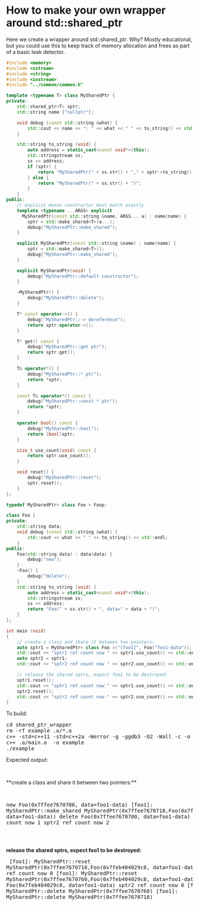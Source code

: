 How to make your own wrapper around std::shared_ptr
===================================================

Here we create a wrapper around std::shared_ptr. Why? Mostly educational,
but you could use this to keep track of memory allocation and frees as part
of a basic leak detector.

```C++
#include <memory>
#include <sstream>
#include <string>
#include <iostream>
#include "../common/common.h"

template <typename T> class MySharedPtr {
private:
    std::shared_ptr<T> sptr;
    std::string name {"nullptr"};

    void debug (const std::string &what) {
        std::cout << name << ": " << what << " " << to_string() << std::endl;
    }

    std::string to_string (void) {
        auto address = static_cast<const void*>(this);
        std::stringstream ss;
        ss << address;
        if (sptr) {
            return "MySharedPtr(" + ss.str() + "," + sptr->to_string() + ")";
        } else {
            return "MySharedPtr(" + ss.str() + ")";
        }
    }
public:
    // explicit means constructor must match exactly
    template <typename ...ARGS> explicit
      MySharedPtr(const std::string &name, ARGS... a) : name(name) {
        sptr = std::make_shared<T>(a...);
        debug("MySharedPtr::make_shared");
    }

    explicit MySharedPtr(const std::string &name) : name(name) {
        sptr = std::make_shared<T>();
        debug("MySharedPtr::make_shared");
    }

    explicit MySharedPtr(void) {
        debug("MySharedPtr::default constructor");
    }

    ~MySharedPtr() {
        debug("MySharedPtr::delete");
    }

    T* const operator->() {
        debug("MySharedPtr::-> dereference");
        return sptr.operator->();
    }

    T* get() const {
        debug("MySharedPtr::get ptr");
        return sptr.get();
    }

    T& operator*() {
        debug("MySharedPtr::* ptr");
        return *sptr;
    }

    const T& operator*() const {
        debug("MySharedPtr::const * ptr");
        return *sptr;
    }

    operator bool() const {
        debug("MySharedPtr::bool");
        return (bool)sptr;
    }

    size_t use_count(void) const {
        return sptr.use_count();
    }

    void reset() {
        debug("MySharedPtr::reset");
        sptr.reset();
    }
};

typedef MySharedPtr< class Foo > Foop;

class Foo {
private:
    std::string data;
    void debug (const std::string &what) {
        std::cout << what << " " << to_string() << std::endl;
    }
public:
    Foo(std::string data) : data(data) {
        debug("new");
    }
    ~Foo() {
        debug("delete");
    }
    std::string to_string (void) {
        auto address = static_cast<const void*>(this);
        std::stringstream ss;
        ss << address;
        return "Foo(" + ss.str() + ", data=" + data + ")";
    }
};

int main (void)
{
    // create a class and share it between two pointers:
    auto sptr1 = MySharedPtr< class Foo >("[foo1]", Foo("foo1-data"));
    std::cout << "sptr1 ref count now " << sptr1.use_count() << std::endl;
    auto sptr2 = sptr1;
    std::cout << "sptr2 ref count now " << sptr2.use_count() << std::endl;

    // release the shared sptrs, expect foo1 to be destroyed:
    sptr1.reset();
    std::cout << "sptr1 ref count now " << sptr1.use_count() << std::endl;
    sptr2.reset();
    std::cout << "sptr2 ref count now " << sptr2.use_count() << std::endl;
}
```
To build:
<pre>
cd shared_ptr_wrapper
rm -rf example .o/*.o
c++ -std=c++11 -std=c++2a -Werror -g -ggdb3 -O2 -Wall -c -o .o/main.o main.cpp
c++ .o/main.o  -o example
./example
</pre>

Expected output:
<pre>

</pre>**create a class and share it between two pointers:**<pre>
new Foo(0x7ffee7670700, data=foo1-data)
[foo1]: MySharedPtr::make_shared MySharedPtr(0x7ffee7670718,Foo(0x7feb404029c8, data=foo1-data))
delete Foo(0x7ffee7670700, data=foo1-data)
sptr1 ref count now 1
sptr2 ref count now 2

</pre>**release the shared sptrs, expect foo1 to be destroyed:**<pre>
[foo1]: MySharedPtr::reset MySharedPtr(0x7ffee7670718,Foo(0x7feb404029c8, data=foo1-data))
sptr1 ref count now 0
[foo1]: MySharedPtr::reset MySharedPtr(0x7ffee7670760,Foo(0x7feb404029c8, data=foo1-data))
delete Foo(0x7feb404029c8, data=foo1-data)
sptr2 ref count now 0
[foo1]: MySharedPtr::delete MySharedPtr(0x7ffee7670760)
[foo1]: MySharedPtr::delete MySharedPtr(0x7ffee7670718)
</pre>

